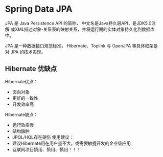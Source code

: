# Spring Data JPA

JPA 是 Java Persistence API 的简称， 中文名是Java持久层API，是JDK5.0注解
或XML描述对象-关系表的映射关系，并将运行期的实体对象持久化到数据库中。

JPA 是一种数据接口规范标准， Hibernate、Toplink 与 OpenJPA 等具体框架是对 JPA 的技术实现。

## Hibernate 优缺点
Hibernate优点：
- 面向对象
- 更好的一致性
- 开发效率高

Hibernate缺点：
- 运行效率慢
- 结构臃肿
- JPQL/HQL存在硬伤
使用建议：
- 建议Hibernate用在用户量不大，或需要敏捷开发的企业级应用
- 互联网项目慎用、慎用、慎用！！！
